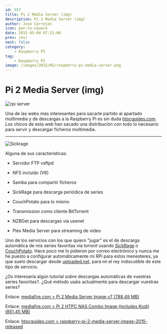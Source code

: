 ```yaml
---
id: 557
title: Pi 2 Media Server (img)
description: Pi 2 Media Server (img)
author: Jose Cerrejon
icon: pen-to-square
date: 2015-05-04 07:31:00
prev: /es/
next: false
category:
    - Raspberry PI
tag:
    - Raspberry PI
image: /images/2015/05/raspberry-pi-media-server.png
---
```


# Pi 2 Media Server (img)

![rpi server](/images/2015/05/raspberry-pi-media-server.png)

Una de las webs más interesantes para sacarle partido al apartado multimedia y de descargas a la Raspberry Pi es sin duda [htpcguides.com](https://www.htpcguides.com/). Los chicos de esta web han sacado una distribución con todo lo necesario para servir y descargar ficheros multimedia.

---

![Sickrage](/images/2015/05/sickrage.png)

Alguna de sus características:

-   Servidor FTP vsftpd

-   NFS incluído (V6)

-   Samba para compartir ficheros

-   SickRage para descarga periódica de series

-   CouchPotato para lo mísmo

-   Transmission como cliente BitTorrent

-   NZBGet para descargas vía usenet

-   Plex Media Server para streaming de video

Uno de los servicios con los que quiero "jugar" es el de descarga automática de mis series favoritas vía _torrent_ usando [SickRage](https://github.com/SiCKRAGETV/SickRage) o [CouchPotato](https://couchpota.to/). Hace poco me lo pidieron por correo electrónico y nunca me he puesto a configurar automáticamente mi RPi para estos menesteres, ya que suelo descargar desde [uploaded.net](https://ul.to/ref/8900882), para mí el rey indiscutible de este tipo de servicio.

¿Os interesaría algún tutorial sobre descargas automáticas de vuestras series favoritas?. ¿Qué método usáis actualmente para descargar vuestras series?

Enlace: [mediafire.com > Pi 2 Media Server Image v7 (788.49 MB)](https://www.mediafire.com/download/1kl2jmoyujjv79r/HTPCGuides.Pi.2.Media.Server.v7.zip)

Enlace: [mediafire.com > Pi 2 HTPC NAS Combo Image (includes Kodi) (851.45 MB)](https://www.mediafire.com/download/2dir53dnt3xnte3/HTPCGuides.Pi.2.HTPC.Combo.v1.zip)

Enlace: [htpcguides.com > raspberry-pi-2-media-server-image-2015-released](https://www.htpcguides.com/raspberry-pi-2-media-server-image-2015-released/)
